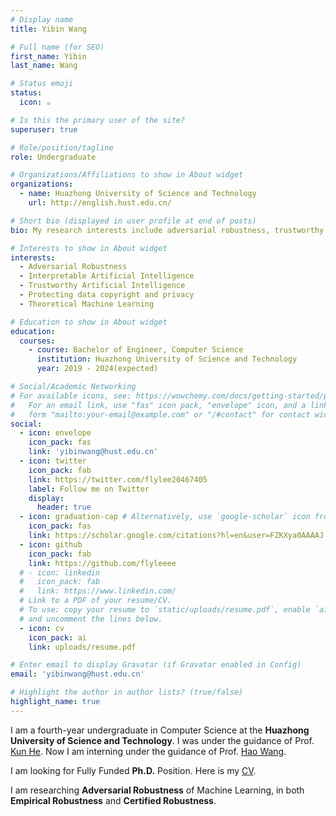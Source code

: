 ```yaml
---
# Display name
title: Yibin Wang

# Full name (for SEO)
first_name: Yibin
last_name: Wang

# Status emoji
status:
  icon: ☕️

# Is this the primary user of the site?
superuser: true

# Role/position/tagline
role: Undergraduate 

# Organizations/Affiliations to show in About widget
organizations:
  - name: Huazhong University of Science and Technology
    url: http://english.hust.edu.cn/

# Short bio (displayed in user profile at end of posts)
bio: My research interests include adversarial robustness, trustworthy artificial intelligence and machine learning theory.

# Interests to show in About widget
interests: 
  - Adversarial Robustness
  - Interpretable Artificial Intelligence
  - Trustworthy Artificial Intelligence
  - Protecting data copyright and privacy
  - Theoretical Machine Learning

# Education to show in About widget
education:
  courses:
    - course: Bachelor of Engineer, Computer Science
      institution: Huazhong University of Science and Technology
      year: 2019 - 2024(expected)

# Social/Academic Networking
# For available icons, see: https://wowchemy.com/docs/getting-started/page-builder/#icons
#   For an email link, use "fas" icon pack, "envelope" icon, and a link in the
#   form "mailto:your-email@example.com" or "/#contact" for contact widget.
social:
  - icon: envelope
    icon_pack: fas
    link: 'yibinwang@hust.edu.cn'
  - icon: twitter
    icon_pack: fab
    link: https://twitter.com/flylee20467405
    label: Follow me on Twitter
    display:
      header: true
  - icon: graduation-cap # Alternatively, use `google-scholar` icon from `ai` icon pack
    icon_pack: fas
    link: https://scholar.google.com/citations?hl=en&user=FZKXya0AAAAJ
  - icon: github
    icon_pack: fab
    link: https://github.com/flyleeee
  # - icon: linkedin
  #   icon_pack: fab
  #   link: https://www.linkedin.com/
  # Link to a PDF of your resume/CV.
  # To use: copy your resume to `static/uploads/resume.pdf`, enable `ai` icons in `params.yaml`,
  # and uncomment the lines below.
  - icon: cv
    icon_pack: ai
    link: uploads/resume.pdf

# Enter email to display Gravatar (if Gravatar enabled in Config)
email: 'yibinwang@hust.edu.cn'

# Highlight the author in author lists? (true/false)
highlight_name: true
---
```

 
I am a fourth-year undergraduate in Computer Science at the **Huazhong University of Science and Technology**. I was under the guidance of Prof. [Kun He](https://scholar.google.com/citations?user=YTQnGJsAAAAJ). Now I am interning under the guidance of Prof. [Hao Wang](http://www.wanghao.in/).

I am looking for Fully Funded **Ph.D.** Position. Here is my [CV](https://yibinwang.netlify.app/uploads/resume.pdf).

I am researching **Adversarial Robustness** of Machine Learning, in both **Empirical Robustness** and **Certified Robustness**. 
<!-- {style="text-align: justify;"} -->


